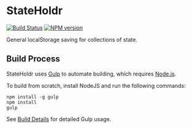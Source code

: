 # StateHoldr
[![Build Status](https://travis-ci.org/FullScreenShenanigans/StateHoldr.svg?branch=master)](https://travis-ci.org/FullScreenShenanigans/StateHoldr)
[![NPM version](https://badge.fury.io/js/stateholdr.svg)](http://badge.fury.io/js/stateholdr)

General localStorage saving for collections of state.


## Build Process

StateHoldr uses [Gulp](http://gulpjs.com/) to automate building, which requires [Node.js](http://node.js.org).

To build from scratch, install NodeJS and run the following commands:

```
npm install -g gulp
npm install
gulp
```

See [Build Details](https://github.com/FullScreenShenanigans/Documentation/blob/master/Build%20Details.md) for detailed Gulp usage.
